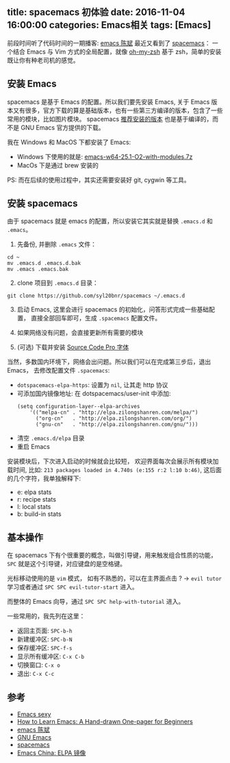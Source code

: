 title: spacemacs 初体验
date: 2016-11-04 16:00:00
categories: Emacs相关
tags: [Emacs]
---



前段时间听了代码时间的一期播客: [emacs 陈斌](https://codetimecn.com/episodes/emacs) 最近又看到了 [spacemacs](http://spacemacs.org/)： 一个结合 Emacs 与 Vim 方式的全局配置，就像 [oh-my-zsh](http://ohmyz.sh/) 基于 zsh，简单的安装既让你有种老司机的感觉。<!--more-->

## 安装 Emacs
spacemacs 是基于 Emacs 的配置。所以我们要先安装 Emacs, 关于 Emacs 版本又有很多，官方下载的算是基础版本，也有一些第三方编译的版本，包含了一些常用的模块，比如图片模块。 spacemacs [推荐安装的版本](https://github.com/syl20bnr/spacemacs#prerequisites) 也是基于编译的，而不是 GNU Emacs 官方提供的下载。

我在 Windows 和 MacOS 下都安装了 Emacs:
- Windows 下使用的就是: [emacs-w64-25.1-O2-with-modules.7z](https://sourceforge.net/projects/emacsbinw64/files/release/)
- MacOs 下是通过 brew 安装的

PS: 而在后续的使用过程中，其实还需要安装好 git, cygwin 等工具。

## 安装 spacemacs
由于 spacemacs 就是 emacs 的配置，所以安装它其实就是替换 `.emacs.d` 和 `.emacs`。

1. 先备份, 并删除 `.emacs` 文件：

```
cd ~
mv .emacs.d .emacs.d.bak
mv .emacs .emacs.bak
```

2. clone 项目到 `.emacs.d` 目录：

```
git clone https://github.com/syl20bnr/spacemacs ~/.emacs.d
```

3. 启动 Emacs, 这里会进行 spacemacs 的初始化，问答形式完成一些基础配置， 直接全部回车即可，生成 `.spacemacs` 配置文件。

4. 如果网络没有问题，会直接更新所有需要的模块

5. (可选) 下载并安装 [Source Code Pro 字体](https://github.com/adobe-fonts/source-code-pro)

当然，多数国内环境下，网络会出问题。所以我们可以在完成第三步后，退出 Emacs， 去修改配置文件 `.spacemacs`:

- `dotspacemacs-elpa-https`: 设置为 `nil`, 让其走 http 协议
- 可添加国内镜像地址: 在 dotspacemacs/user-init 中添加:
    ```
    (setq configuration-layer--elpa-archives
        '(("melpa-cn" . "http://elpa.zilongshanren.com/melpa/")
          ("org-cn"   . "http://elpa.zilongshanren.com/org/")
          ("gnu-cn"   . "http://elpa.zilongshanren.com/gnu/")))
    ```
- 清空 `.emacs.d/elpa` 目录
- 重启 Emacs

安装模块后，下次进入启动的时候就会比较短， 欢迎界面每次会展示所有模块加载时间, 比如: `213 packages loaded in 4.740s (e:155 r:2 l:10 b:46)`, 这后面的几个字符，我单独解释下:

- e: elpa stats
- r: recipe stats
- l: local stats
- b: build-in stats


## 基本操作
在 spacemacs 下有个很重要的概念，叫做引导键，用来触发组合性质的功能， `SPC` 就是这个引导键，对应键盘的是空格键。

光标移动使用的是 `vim` 模式， 如有不熟悉的，可以在主界面点击 ? -> `evil tutor` 学习或者通过 `SPC SPC evil-tutor-start` 进入。

而整体的 Emacs 向导，通过 `SPC SPC help-with-tutorial` 进入。

一些常用的，我先列在这里：

- 返回主页面: `SPC-b-h`
- 新建缓冲区: `SPC-b-N`
- 保存缓冲区: `SPC-f-s`
- 显示所有缓冲区: `C-x C-b`
- 切换窗口: `C-x o`
- 退出: `C-x C-c`


## 参考
- [Emacs sexy](http://emacs.sexy/)
- [How to Learn Emacs: A Hand-drawn One-pager for Beginners](http://sachachua.com/blog/2013/05/how-to-learn-emacs-a-hand-drawn-one-pager-for-beginners/)
- [emacs 陈斌](https://codetimecn.com/episodes/emacs)
- [GNU Emacs](https://www.gnu.org/software/emacs/)
- [spacemacs](http://spacemacs.org/)
- [Emacs China: ELPA 镜像](http://elpa.emacs-china.org/)
